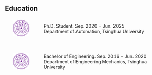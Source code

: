 <h2 style="margin: 2px 0px -15px;">Education</h2>

<div>
<table style="width:100%;border:none;border-spacing:0px;border-collapse:separate;margin-right:auto;margin-left:auto">
  
<tr>
<td style="padding:25px;width:20%;vertical-align:middle;border:none" align="center">
<img width="100" src="./assets/img/tsinghua.png"/> 
</td>
<td style="padding:20px;width:80%;vertical-align:middle;border: none" align="left">
Ph.D. Student. Sep. 2020 - Jun. 2025<br>
Department of Automation, Tsinghua University<br>
</td>
</tr>

<tr>
<td style="padding:25px;width:20%;vertical-align:middle;border:none" align="center">
<img width="100" src="./assets/img/tsinghua.png"/> 
</td>
<td style="padding:20px;width:80%;vertical-align:middle;border: none" align="left">
Bachelor of Engineering. Sep. 2016 - Jun. 2020<br>
Department of Engineering Mechanics, Tsinghua University<br>
</td>
</tr>

</table>    
</div>
  


